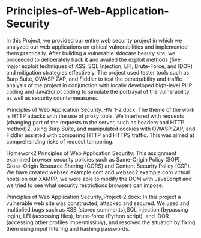 # Principles-of-Web-Application-Security

In this Project, we provided our entire web security project in which we analyzed our web applications on critical vulnerabilities and implemented them practically. 
After building a vulnerable skincare beauty site, we proceeded to deliberately hack it and availed the exploit methods (five major exploit techniques of XSS, SQL Injection, LFI, Brute-Force, and IDOR) 
and mitigation strategies effectively. 
The project used tester tools such as Burp Suite, OWASP ZAP, and Fiddler 
to test the penetrability and traffic analysis of the project in conjunction with locally developed high-level PHP coding and JavaScript coding 
to simulate the portrayal of the vulnerability as well as security countermeasures.

Principles of Web Application Security_HW 1-2.docx: The theme of the work is HTTP attacks with the use of proxy tools. We interfered with requests (changing part of the requests to the server, such as headers and HTTP method)2, using Burp Suite, and manipulated cookies with OWASP ZAP, and Fiddler assisted with comparing HTTP and HTTPS traffic. This was aimed at comprehending risks of request tampering.

Homework2 Principles of Web Application Security: This assignment examined browser security policies such as Same-Origin Policy (SOP), Cross-Origin Resource Sharing (CORS) and Content Security Policy (CSP). 
We have created websec.example.com and websec2.example.com virtual hosts on our XAMPP, we were able to modify the DOM with JavaScript and we tried to see what security restrictions browsers can impose.

Principles of Web Application Security_Project-2.docx: In this project a vulnerable web site was constructed, attacked and secured. We used and multiplied bugs such as XSS (stored comments),SQL injection (bypassing login), LFI (accessing files), brute-force (Python script), and IDOR (accessing other profiles impermissibly), and resolved the situation by fixing them using input filtering and hashing passwords.
